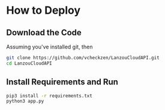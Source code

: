 # How to Deploy

## Download the Code

Assuming you've installed git, then

```bash
git clone https://github.com/vcheckzen/LanzouCloudAPI.git
cd LanzouCloudAPI
```

## Install Requirements and Run

```bash
pip3 install -r requirements.txt
python3 app.py
```
